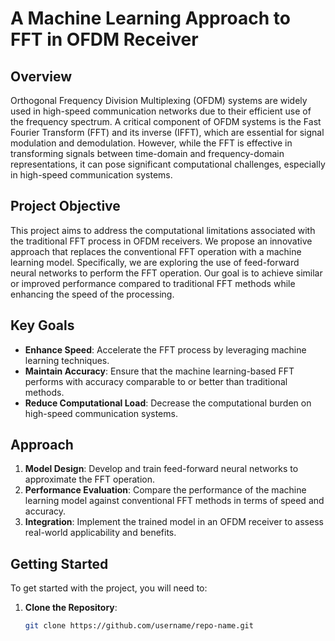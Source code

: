 # A Machine Learning Approach to FFT in OFDM Receiver

## Overview

Orthogonal Frequency Division Multiplexing (OFDM) systems are widely used in high-speed communication networks due to their efficient use of the frequency spectrum. A critical component of OFDM systems is the Fast Fourier Transform (FFT) and its inverse (IFFT), which are essential for signal modulation and demodulation. However, while the FFT is effective in transforming signals between time-domain and frequency-domain representations, it can pose significant computational challenges, especially in high-speed communication systems.

## Project Objective

This project aims to address the computational limitations associated with the traditional FFT process in OFDM receivers. We propose an innovative approach that replaces the conventional FFT operation with a machine learning model. Specifically, we are exploring the use of feed-forward neural networks to perform the FFT operation. Our goal is to achieve similar or improved performance compared to traditional FFT methods while enhancing the speed of the processing.

## Key Goals

- **Enhance Speed**: Accelerate the FFT process by leveraging machine learning techniques.
- **Maintain Accuracy**: Ensure that the machine learning-based FFT performs with accuracy comparable to or better than traditional methods.
- **Reduce Computational Load**: Decrease the computational burden on high-speed communication systems.

## Approach

1. **Model Design**: Develop and train feed-forward neural networks to approximate the FFT operation.
2. **Performance Evaluation**: Compare the performance of the machine learning model against conventional FFT methods in terms of speed and accuracy.
3. **Integration**: Implement the trained model in an OFDM receiver to assess real-world applicability and benefits.

## Getting Started

To get started with the project, you will need to:

1. **Clone the Repository**:
   ```bash
   git clone https://github.com/username/repo-name.git
